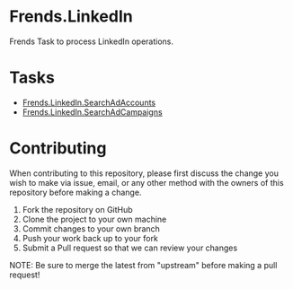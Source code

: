 # Frends.LinkedIn

Frends Task to process LinkedIn operations.

# Tasks

- [Frends.LinkedIn.SearchAdAccounts](Frends.LinkedIn.SearchAdAccounts/README.md)
- [Frends.LinkedIn.SearchAdCampaigns](Frends.LinkedIn.SearchAdCampaigns/README.md)

# Contributing
When contributing to this repository, please first discuss the change you wish to make via issue, email, or any other method with the owners of this repository before making a change.

1. Fork the repository on GitHub
2. Clone the project to your own machine
3. Commit changes to your own branch
4. Push your work back up to your fork
5. Submit a Pull request so that we can review your changes

NOTE: Be sure to merge the latest from "upstream" before making a pull request!